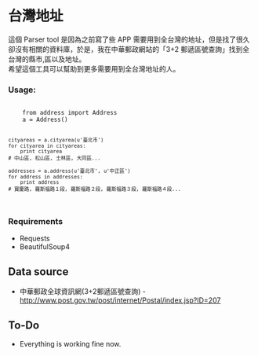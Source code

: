 # 台灣地址

這個 Parser tool 是因為之前寫了些 APP 需要用到全台灣的地址，但是找了很久卻沒有相關的資料庫，於是，我在中華郵政網站的「3+2 郵遞區號查詢」找到全台灣的縣市,區以及地址。<br />
希望這個工具可以幫助到更多需要用到全台灣地址的人。

### Usage: ###
<code>
    from address import Address
    a = Address()
    
    cityareas = a.cityarea(u'臺北市')
    for cityarea in cityareas:
        print cityarea
    # 中山區, 松山區, 士林區, 大同區...
    
    addresses = a.address(u'臺北市', u'中正區')
    for address in addresses:
        print address
    # 寶慶路, 羅斯福路１段, 羅斯福路２段, 羅斯福路３段, 羅斯福路４段...
</code>

### Requirements ###
* Requests
* BeautifulSoup4

    
## Data source
* 中華郵政全球資訊網(3+2郵遞區號查詢) - http://www.post.gov.tw/post/internet/Postal/index.jsp?ID=207

## To-Do
* Everything is working fine now.
